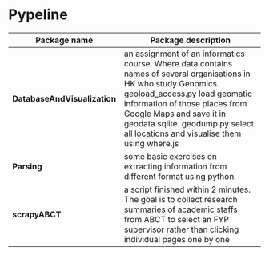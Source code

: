 # Pypeline

|Package name | Package description|
|--- | --- |
|__DatabaseAndVisualization__ | an assignment of an informatics course. Where.data contains names of several organisations in HK who study Genomics. geoload_access.py load geomatic information of those places from Google Maps and save it in geodata.sqlite. geodump.py select all locations and visualise them using where.js |
|__Parsing__| some basic exercises on extracting information from different format using python.|
|__scrapyABCT__ | a script finished within 2 minutes. The goal is to collect research summaries of academic staffs from ABCT to select an FYP supervisor rather than clicking individual pages one by one |

